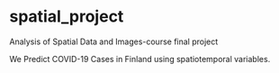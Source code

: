 # spatial_project
Analysis of Spatial Data and Images-course final project

We Predict COVID-19 Cases in Finland using spatiotemporal variables.
